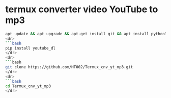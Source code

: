 # termux converter video YouTube to mp3 
```bash
apt update && apt upgrade && apt-get install git && apt install python3 
<dr>
```bash
pip install youtube_dl
</dr>
<dr>
```bash
git clone https://github.com/HT002/Termux_cnv_yt_mp3.git
</dr>
<dr>
```bash
cd Termux_cnv_yt_mp3
</dr>
